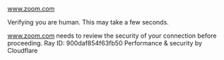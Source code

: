 www.zoom.com

Verifying you are human. This may take a few seconds.

www.zoom.com needs to review the security of your connection before proceeding.
Ray ID: 900daf854f63fb50
Performance & security by Cloudflare